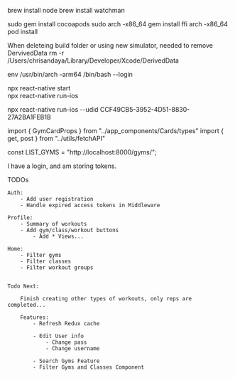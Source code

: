 


brew install node
brew install watchman

sudo gem install cocoapods
sudo arch -x86_64 gem install ffi
arch -x86_64 pod install

When deleteing build folder or using new simulator, needed to remove DervivedData
rm -r /Users/chrisandaya/Library/Developer/Xcode/DerivedData     

env /usr/bin/arch -arm64 /bin/bash --login

npx react-native start     
npx react-native run-ios

npx react-native run-ios --udid CCF49CB5-3952-4D51-8830-27A2BA1FEB1B

import { GymCardProps } from "../app_components/Cards/types"
import { get, post } from "../utils/fetchAPI"

const LIST_GYMS = "http://localhost:8000/gyms/";




I have a login, and am storing tokens.

TODOs

    Auth:
        - Add user registration
        - Handle expired access tokens in Middleware

    Profile:
        - Summary of workouts
        - Add gym/class/workout buttons
            - Add * Views...

    Home:
        - Filter gyms
        - Filter classes
        - Filter workout groups


    Todo Next:
    
        Finish creating other types of workouts, only reps are completed...

        Features:
            - Refresh Redux cache

            - Edit User info
                - Change pass
                - Change username
            
            - Search Gyms Feature
            - Filter Gyms and Classes Component
            
